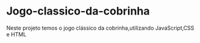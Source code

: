 # Jogo-classico-da-cobrinha
Neste projeto temos o jogo clássico da cobrinha,utilizando JavaScript,CSS e HTML
